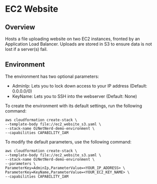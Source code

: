 # EC2 Website
## Overview

Hosts a file uploading website on two EC2 instances, fronted by an Application Load Balancer. Uploads are stored in S3 to ensure data is not lost if a server(s) fail.

## Environment

The environment has two optional parameters:
* AdminIp: Lets you to lock down access to your IP address (Default: 0.0.0.0/0)
* KeyName: Lets you to SSH into the webserver (Default: None) 

To create the environment with its default settings, run the following command:

```
aws cloudformation create-stack \
--template-body file://ec2_website_s3.yaml \
--stack-name OzNetNerd-demo-environment \
--capabilities CAPABILITY_IAM
```

To modify the default parameters, use the following command:

```
aws cloudformation create-stack \
--template-body file://ec2_website_s3.yaml \
--stack-name OzNetNerd-demo-environment \
--parameters \
ParameterKey=AdminIp,ParameterValue=<YOUR_IP_ADDRESS> \
ParameterKey=KeyName,ParameterValue=<YOUR_EC2_KEY_NAME> \
--capabilities CAPABILITY_IAM
```